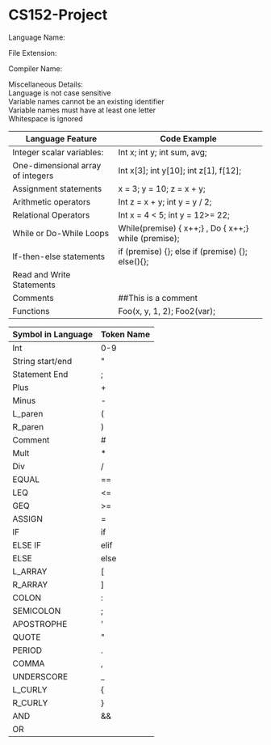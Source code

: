 # CS152-Project

Language Name: 

File Extension:

Compiler Name:

Miscellaneous Details: <br>
Language is not case sensitive <br>
Variable names cannot be an existing identifier <br>
Variable names must have at least one letter <br>
Whitespace is ignored 


| Language Feature | Code Example|
|---|---|
| Integer scalar variables: | Int x; int y; int sum, avg;
| One-dimensional array of integers | Int x[3]; int y[10]; int z[1], f[12];
| Assignment statements | x = 3; y = 10; z = x + y;
| Arithmetic operators | Int z = x + y; int y = y / 2;
| Relational Operators | Int x = 4 < 5; int y = 12>= 22;
| While or Do-While Loops | While(premise) { x++;} , Do { x++;} while (premise);
| If-then-else statements | if (premise) {}; else if (premise) {}; else(){};
| Read and Write Statements|
| Comments | ##This is a comment
| Functions | Foo(x, y, 1, 2); Foo2(var);

| Symbol in Language| Token Name |
|---|---|
| Int | 0-9 |
| String start/end | " |
| Statement End | ; |
| Plus | + |
| Minus | - |
| L_paren | ( |
| R_paren | ) |
| Comment | # |
| Mult | * |
| Div | / |
| EQUAL | == |
| LEQ | <= |
| GEQ | >= |
| ASSIGN | = |
| IF | if |
| ELSE IF | elif |
| ELSE | else |
| L_ARRAY | [ |
| R_ARRAY | ] |
| COLON | : |
| SEMICOLON | ; |
| APOSTROPHE | ' |
| QUOTE | " |
| PERIOD | . |
| COMMA | , |
| UNDERSCORE | _ |
| L_CURLY | { |
| R_CURLY | } |
| AND | && |
| OR | || |


